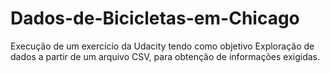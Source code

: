 # Dados-de-Bicicletas-em-Chicago
Execução de um exercício da Udacity tendo como objetivo Exploração de dados a partir de um arquivo CSV, para obtenção de informações exigidas. 
